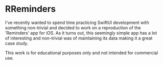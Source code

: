 # RReminders
I've recently wanted to spend time practicing SwiftUI development with something non-trivial and decided to work on a reproduction of the 'Reminders' app for iOS.  As it turns out, this seemingly simple app has a lot of interesting and non-trivial was of maintaining its data making it a great case study.

This work is for educational purposes only and not intended for commercial use.
